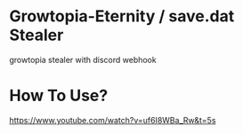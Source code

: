 # Growtopia-Eternity / save.dat Stealer
growtopia stealer with discord webhook


# How To Use?

https://www.youtube.com/watch?v=uf6I8WBa_Rw&t=5s
